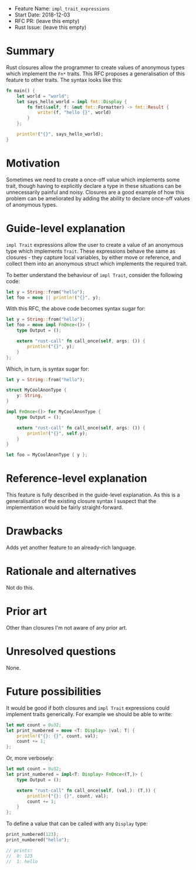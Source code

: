 - Feature Name: `impl_trait_expressions`
- Start Date: 2018-12-03
- RFC PR: (leave this empty)
- Rust Issue: (leave this empty)

# Summary
[summary]: #summary

Rust closures allow the programmer to create values of anonymous types which
implement the `Fn*` traits. This RFC proposes a generalisation of this feature
to other traits. The syntax looks like this:

```rust
fn main() {
    let world = "world";
    let says_hello_world = impl fmt::Display {
        fn fmt(&self, f: &mut fmt::Formatter) -> fmt::Result {
            write!(f, "hello {}", world)
        }
    };

    println!("{}", says_hello_world);
}
```

# Motivation
[motivation]: #motivation

Sometimes we need to create a once-off value which implements some trait,
though having to explicitly declare a type in these situations can be
unnecessarily painful and noisy. Closures are a good example of how
this problem can be ameliorated by adding the ability to declare once-off
values of anonymous types.

# Guide-level explanation
[guide-level-explanation]: #guide-level-explanation

`impl Trait` expressions allow the user to create a value of an anonymous type which
implements `Trait`. These expressions behave the same as closures - they
capture local variables, by either move or reference, and collect them into an
anonymous struct which implements the required trait.

To better understand the behaviour of `impl Trait`, consider the following code:

```rust
let y = String::from("hello");
let foo = move || println!("{}", y);
```

With this RFC, the above code becomes syntax sugar for:

```rust
let y = String::from("hello");
let foo = move impl FnOnce<()> {
    type Output = ();

    extern "rust-call" fn call_once(self, args: ()) {
        println!("{}", y);
    }
};
```

Which, in turn, is syntax sugar for:

```rust
let y = String::from("hello");

struct MyCoolAnonType {
    y: String,
}

impl FnOnce<()> for MyCoolAnonType {
    type Output = ();

    extern "rust-call" fn call_once(self, args: ()) {
        println!("{}", self.y);
    }
}

let foo = MyCoolAnonType { y };
```

# Reference-level explanation
[reference-level-explanation]: #reference-level-explanation

This feature is fully described in the guide-level explanation. As this is a
generalisation of the existing closure syntax I suspect that the implementation
would be fairly straight-forward.

# Drawbacks
[drawbacks]: #drawbacks

Adds yet another feature to an already-rich language.

# Rationale and alternatives
[rationale-and-alternatives]: #rationale-and-alternatives

Not do this.

# Prior art
[prior-art]: #prior-art

Other than closures I'm not aware of any prior art.

# Unresolved questions
[unresolved-questions]: #unresolved-questions

None.

# Future possibilities
[future-possibilities]: #future-possibilities

It would be good if both closures and `impl Trait` expressions could implement
traits generically. For example we should be able to write:

```rust
let mut count = 0u32;
let print_numbered = move <T: Display> |val: T| {
    println!("{}: {}", count, val);
    count += 1;
};
```

Or, more verbosely:

```rust
let mut count = 0u32;
let print_numbered = impl<T: Display> FnOnce<(T,)> {
    type Output = ();

    extern "rust-call" fn call_once(self, (val,): (T,)) {
        println!("{}: {}", count, val);
        count += 1;
    }
};
```

To define a value that can be called with any `Display` type:

```rust
print_numbered(123);
print_numbered("hello");

// prints:
//  0: 123
//  1: hello
```

